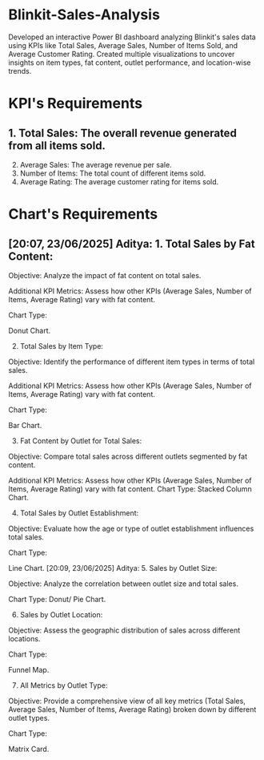 # Blinkit-Sales-Analysis
Developed an interactive Power BI dashboard analyzing Blinkit's sales data using KPIs like Total Sales, Average Sales, Number of Items Sold, and Average Customer Rating. Created multiple visualizations to uncover insights on item types, fat content, outlet performance, and location-wise trends.
# KPI's Requirements
## 1. Total Sales: The overall revenue generated from all items sold.
2. Average Sales: The average revenue per sale.
3. Number of Items: The total count of different items sold.
4. Average Rating: The average customer rating for items sold.
# Chart's Requirements
## [20:07, 23/06/2025] Aditya: 1. Total Sales by Fat Content:

Objective: Analyze the impact of fat content on total sales.

Additional KPI Metrics: Assess how other KPIs (Average Sales, Number of Items, Average Rating) vary with fat content.

Chart Type:

Donut Chart.

2. Total Sales by Item Type:

Objective: Identify the performance of different item types in terms of total sales.

Additional KPI Metrics: Assess how other KPIs (Average Sales, Number of Items, Average Rating) vary with fat content.

Chart Type:

Bar Chart.

3. Fat Content by Outlet for Total Sales:

Objective: Compare total sales across different outlets segmented by fat content.

Additional KPI Metrics: Assess how other KPIs (Average Sales, Number of Items, Average Rating) vary with fat content. Chart Type: Stacked Column Chart.

4. Total Sales by Outlet Establishment:

Objective: Evaluate how the age or type of outlet establishment influences total sales.

Chart Type:

Line Chart.
[20:09, 23/06/2025] Aditya: 5. Sales by Outlet Size:

Objective: Analyze the correlation between outlet size and total sales.

Chart Type: Donut/ Pie Chart.

6. Sales by Outlet Location:

Objective: Assess the geographic distribution of sales across different locations.

Chart Type:

Funnel Map.

7. All Metrics by Outlet Type:

Objective: Provide a comprehensive view of all key metrics (Total Sales, Average Sales, Number of Items, Average Rating) broken down by different outlet types.

Chart Type:

Matrix Card.
